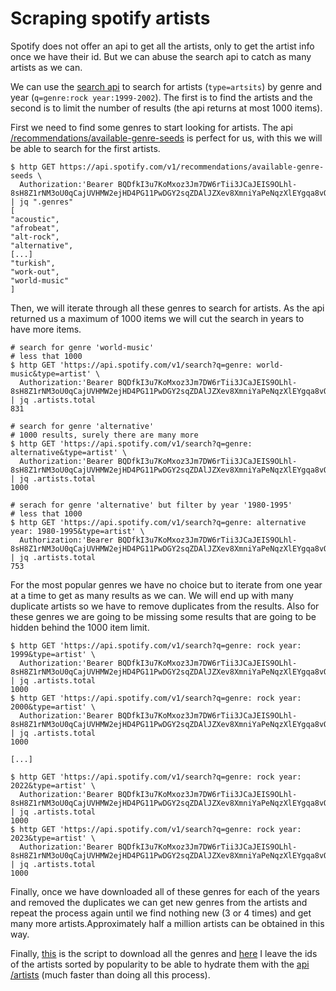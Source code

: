 # Scraping spotify artists

Spotify does not offer an api to get all the artists, only to get the artist info once we have their id. But we can abuse the search api to catch as many artists as we can.

We can use the [search api](https://developer.spotify.com/documentation/web-api/reference/search) to search for artists (`type=artsits`) by genre and year (`q=genre:rock year:1999-2002`). The first is to find the artists and the second is to limit the number of results (the api returns at most 1000 items).

First we need to find some genres to start looking for artists. The api [/recommendations/available-genre-seeds](https://developer.spotify.com/documentation/web-api/reference/get-recommendation-genres) is perfect for us, with this we will be able to search for the first artists.

```
$ http GET https://api.spotify.com/v1/recommendations/available-genre-seeds \
  Authorization:'Bearer BQDfkI3u7KoMxoz3Jm7DW6rTii3JCaJEIS9OLhl-8sH8Z1rNM3oU0qCajUVHMW2ejHD4PG11PwDGY2sqZDAlJZXev8XmniYaPeNqzXlEYgqa8vQ6hG0' | jq ".genres"
[
"acoustic",
"afrobeat",
"alt-rock",
"alternative",
[...]
"turkish",
"work-out",
"world-music"
]
```

Then, we will iterate through all these genres to search for artists. As the api returned us a maximum of 1000 items we will cut the search in years to have more items.

```
# search for genre 'world-music'
# less that 1000
$ http GET 'https://api.spotify.com/v1/search?q=genre: world-music&type=artist' \
  Authorization:'Bearer BQDfkI3u7KoMxoz3Jm7DW6rTii3JCaJEIS9OLhl-8sH8Z1rNM3oU0qCajUVHMW2ejHD4PG11PwDGY2sqZDAlJZXev8XmniYaPeNqzXlEYgqa8vQ6hG0' | jq .artists.total
831

# search for genre 'alternative'
# 1000 results, surely there are many more
$ http GET 'https://api.spotify.com/v1/search?q=genre: alternative&type=artist' \
  Authorization:'Bearer BQDfkI3u7KoMxoz3Jm7DW6rTii3JCaJEIS9OLhl-8sH8Z1rNM3oU0qCajUVHMW2ejHD4PG11PwDGY2sqZDAlJZXev8XmniYaPeNqzXlEYgqa8vQ6hG0' | jq .artists.total
1000

# serach for genre 'alternative' but filter by year '1980-1995'
# less that 1000
$ http GET 'https://api.spotify.com/v1/search?q=genre: alternative year: 1980-1995&type=artist' \
  Authorization:'Bearer BQDfkI3u7KoMxoz3Jm7DW6rTii3JCaJEIS9OLhl-8sH8Z1rNM3oU0qCajUVHMW2ejHD4PG11PwDGY2sqZDAlJZXev8XmniYaPeNqzXlEYgqa8vQ6hG0' | jq .artists.total
753
```

For the most popular genres we have no choice but to iterate from one year at a time to get as many results as we can. We will end up with many duplicate artists so we have to remove duplicates from the results. Also for these genres we are going to be missing some results that are going to be hidden behind the 1000 item limit.

```
$ http GET 'https://api.spotify.com/v1/search?q=genre: rock year: 1999&type=artist' \       
  Authorization:'Bearer BQDfkI3u7KoMxoz3Jm7DW6rTii3JCaJEIS9OLhl-8sH8Z1rNM3oU0qCajUVHMW2ejHD4PG11PwDGY2sqZDAlJZXev8XmniYaPeNqzXlEYgqa8vQ6hG0' | jq .artists.total
1000
$ http GET 'https://api.spotify.com/v1/search?q=genre: rock year: 2000&type=artist' \
  Authorization:'Bearer BQDfkI3u7KoMxoz3Jm7DW6rTii3JCaJEIS9OLhl-8sH8Z1rNM3oU0qCajUVHMW2ejHD4PG11PwDGY2sqZDAlJZXev8XmniYaPeNqzXlEYgqa8vQ6hG0' | jq .artists.total
1000

[...]

$ http GET 'https://api.spotify.com/v1/search?q=genre: rock year: 2022&type=artist' \
  Authorization:'Bearer BQDfkI3u7KoMxoz3Jm7DW6rTii3JCaJEIS9OLhl-8sH8Z1rNM3oU0qCajUVHMW2ejHD4PG11PwDGY2sqZDAlJZXev8XmniYaPeNqzXlEYgqa8vQ6hG0' | jq .artists.total
1000
$ http GET 'https://api.spotify.com/v1/search?q=genre: rock year: 2023&type=artist' \
  Authorization:'Bearer BQDfkI3u7KoMxoz3Jm7DW6rTii3JCaJEIS9OLhl-8sH8Z1rNM3oU0qCajUVHMW2ejHD4PG11PwDGY2sqZDAlJZXev8XmniYaPeNqzXlEYgqa8vQ6hG0' | jq .artists.total
1000
```

Finally, once we have downloaded all of these genres for each of the years and removed the duplicates we can get new genres from the artists and repeat the process again until we find nothing new (3 or 4 times) and get many more artists.Approximately half a million artists can be obtained in this way.

Finally, [this](https://gist.github.com/lbellomo/b3c7f4f38f51d9ac1ce20dc5c0696ab9#file-scraping_spotify_artists-py) is the script to download all the genres and [here](https://gist.github.com/lbellomo/b3c7f4f38f51d9ac1ce20dc5c0696ab9#file-spotify_artists_ids_2023-08-csv) I leave the ids of the artists sorted by popularity to be able to hydrate them with the [api /artists](https://developer.spotify.com/documentation/web-api/reference/get-multiple-artists) (much faster than doing all this process).
